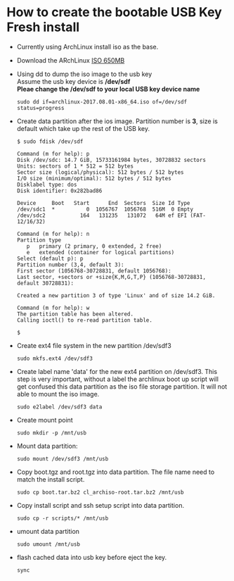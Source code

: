 
How to create the bootable USB Key Fresh install
================================================

* Currently using ArchLinux install iso as the base.
* Download the ARchLinux [ISO 650MB](https://www.archlinux.org/download/)
* Using dd to dump the iso image to the usb key  
  Assume the usb key device is **/dev/sdf**  
  **Pleae change the /dev/sdf to your local USB key device name**

	```
	sudo dd if=archlinux-2017.08.01-x86_64.iso of=/dev/sdf status=progress
	```
* Create data partition after the ios image. Partition number is **3**, size is default which take up the rest of the USB key.

	```
	$ sudo fdisk /dev/sdf

	Command (m for help): p
	Disk /dev/sdc: 14.7 GiB, 15733161984 bytes, 30728832 sectors
	Units: sectors of 1 * 512 = 512 bytes
	Sector size (logical/physical): 512 bytes / 512 bytes
	I/O size (minimum/optimal): 512 bytes / 512 bytes
	Disklabel type: dos
	Disk identifier: 0x282bad86

	Device     Boot   Start      End  Sectors  Size Id Type
	/dev/sdc1  *          0  1056767  1056768  516M  0 Empty
	/dev/sdc2           164   131235   131072   64M ef EFI (FAT-12/16/32)

	Command (m for help): n
	Partition type
	   p   primary (2 primary, 0 extended, 2 free)
	   e   extended (container for logical partitions)
	Select (default p): p
	Partition number (3,4, default 3): 
	First sector (1056768-30728831, default 1056768): 
	Last sector, +sectors or +size{K,M,G,T,P} (1056768-30728831, default 30728831): 

	Created a new partition 3 of type 'Linux' and of size 14.2 GiB.

	Command (m for help): w
	The partition table has been altered.
	Calling ioctl() to re-read partition table.

	$
	```
* Create ext4 file system in the new partition /dev/sdf3

	```
	sudo mkfs.ext4 /dev/sdf3
	```

* Create label name 'data' for the new ext4 partition on /dev/sdf3.
  This step is very important, without a label the archlinux boot up script will get confused this data partition as the iso file storage partition. It will not able to mount the iso image.

	```
	sudo e2label /dev/sdf3 data
	```
* Create mount point

	```
	sudo mkdir -p /mnt/usb
	```

* Mount data partition:

	```
	sudo mount /dev/sdf3 /mnt/usb
	```

* Copy boot.tgz and root.tgz into data partition.
  The file name need to match the install script.

	```
	sudo cp boot.tar.bz2 cl_archiso-root.tar.bz2 /mnt/usb
	```

* Copy install script and ssh setup script into data partition.

	```
	sudo cp -r scripts/* /mnt/usb
	```
* umount data partition

	```
	sudo umount /mnt/usb
	```


* flash cached data into usb key before eject the key.

	```
	sync
	```

